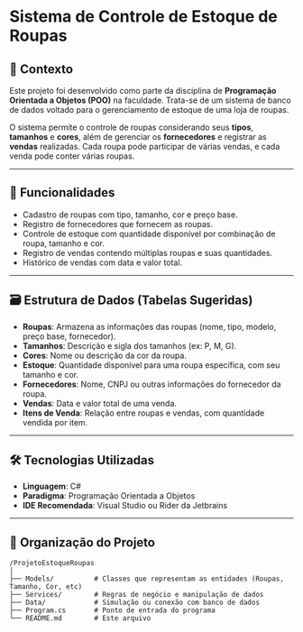 # Sistema de Controle de Estoque de Roupas

## 📌 Contexto

Este projeto foi desenvolvido como parte da disciplina de **Programação Orientada a Objetos (POO)** na faculdade. Trata-se de um sistema de banco de dados voltado para o gerenciamento de estoque de uma loja de roupas.

O sistema permite o controle de roupas considerando seus **tipos**, **tamanhos** e **cores**, além de gerenciar os **fornecedores** e registrar as **vendas** realizadas. Cada roupa pode participar de várias vendas, e cada venda pode conter várias roupas.

---

## 🧩 Funcionalidades

- Cadastro de roupas com tipo, tamanho, cor e preço base.
- Registro de fornecedores que fornecem as roupas.
- Controle de estoque com quantidade disponível por combinação de roupa, tamanho e cor.
- Registro de vendas contendo múltiplas roupas e suas quantidades.
- Histórico de vendas com data e valor total.

---

## 🗃️ Estrutura de Dados (Tabelas Sugeridas)

- **Roupas**: Armazena as informações das roupas (nome, tipo, modelo, preço base, fornecedor).
- **Tamanhos**: Descrição e sigla dos tamanhos (ex: P, M, G).
- **Cores**: Nome ou descrição da cor da roupa.
- **Estoque**: Quantidade disponível para uma roupa específica, com seu tamanho e cor.
- **Fornecedores**: Nome, CNPJ ou outras informações do fornecedor da roupa.
- **Vendas**: Data e valor total de uma venda.
- **Itens de Venda**: Relação entre roupas e vendas, com quantidade vendida por item.

---

## 🛠️ Tecnologias Utilizadas

- **Linguagem**: C#
- **Paradigma**: Programação Orientada a Objetos
- **IDE Recomendada**: Visual Studio ou Rider da Jetbrains
---

## 📂 Organização do Projeto

```plaintext
/ProjetoEstoqueRoupas
│
├── Models/          # Classes que representam as entidades (Roupas, Tamanho, Cor, etc)
├── Services/        # Regras de negócio e manipulação de dados
├── Data/            # Simulação ou conexão com banco de dados
├── Program.cs       # Ponto de entrada do programa
└── README.md        # Este arquivo
